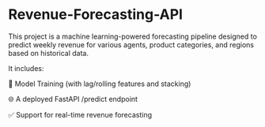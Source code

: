 # Revenue-Forecasting-API
This project is a machine learning-powered forecasting pipeline designed to predict weekly revenue for various agents, product categories, and regions based on historical data.

It includes:

🧮 Model Training (with lag/rolling features and stacking)

🌐 A deployed FastAPI /predict endpoint

✅ Support for real-time revenue forecasting

